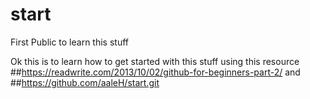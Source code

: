 # start
First Public to learn this stuff

Ok this is to learn how to get started with this stuff
using this resource
##https://readwrite.com/2013/10/02/github-for-beginners-part-2/
and
##https://github.com/aaleH/start.git
